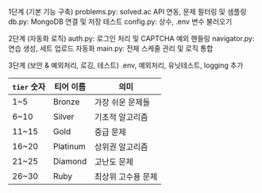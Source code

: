 1단계 (기본 기능 구축)
problems.py: solved.ac API 연동, 문제 필터링 및 샘플링
db.py: MongoDB 연결 및 저장 테스트
config.py: 상수, .env 변수 불러오기

2단계 (자동화 로직)
auth.py: 로그인 처리 및 CAPTCHA 예외 핸들링
navigator.py: 연습 생성, 세트 업로드 자동화
main.py: 전체 스케줄 관리 및 로직 통합

3단계 (보안 & 예외처리, 로깅, 테스트)
.env, 예외처리, 유닛테스트, logging 추가

| `tier` 숫자 | 티어 이름    | 의미        |
| --------- | -------- | ----------       |
| 1\~5      | Bronze   | 가장 쉬운 문제들  |
| 6\~10     | Silver   | 기초적 알고리즘   |
| 11\~15    | Gold     | 중급 문제         |
| 16\~20    | Platinum | 상위권 알고리즘   |
| 21\~25    | Diamond  | 고난도 문제       |
| 26\~30    | Ruby     | 최상위 고수용 문제|